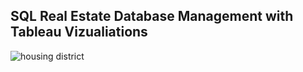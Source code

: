 ## SQL Real Estate Database Management with Tableau Vizualiations
![housing district](https://github.com/etflores1/Real-Estate-Database-Cleaning-and-Querying/assets/110417575/55d98a0d-ede4-48d2-ada8-013da032b6ee)
